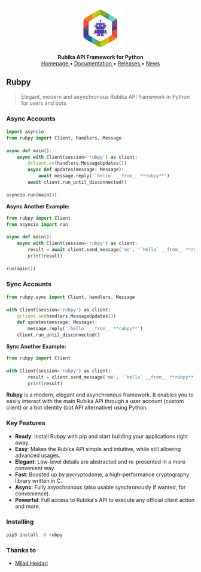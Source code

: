 <p align="center">
    <a href="github.address">
        <img src="https://raw.githubusercontent.com/shayanheidari01/rubika/master/icon.png" alt="Rubpy" width="128">
    </a>
    <br>
    <b>Rubika API Framework for Python</b>
    <br>
    <a href="https://github.com/shayanheidari01/rubika">
        Homepage
    </a>
    •
    <a href="https://github.com/shayanheidari01/rubika/tree/master/docs">
        Documentation
    </a>
    •
    <a href="https://pypi.org/project/rubpy/#history">
        Releases
    </a>
    •
    <a href="https://t.me/rubika_library">
        News
    </a>
</p>

## Rubpy

> Elegant, modern and asynchronous Rubika API framework in Python for users and bots

### Async Accounts
```python
import asyncio
from rubpy import Client, handlers, Message

async def main():
    async with Client(session='rubpy') as client:
        @client.on(handlers.MessageUpdates())
        async def updates(message: Message):
            await message.reply('`hello` __from__ **rubpy**')
        await client.run_until_disconnected()

asyncio.run(main())
```

**Async Another Example:**
```python
from rubpy import Client
from asyncio import run

async def main():
    async with Client(session='rubpy') as client:
        result = await client.send_message('me', '`hello` __from__ **rubpy**')
        print(result)

run(main())
```

### Sync Accounts
```python
from rubpy.sync import Client, handlers, Message

with Client(session='rubpy') as client:
    @client.on(handlers.MessageUpdates())
    def updates(message: Message):
        message.reply('`hello` __from__ **rubpy**')
    client.run_until_disconnected()
```

**Sync Another Example:**
```python
from rubpy import Client

with Client(session='rubpy') as client:
        result = client.send_message('me', '`hello` __from__ **rubpy**')
        print(result)
```

**Rubpy** is a modern, elegant and asynchronous framework. It enables you to easily interact with the main Rubika API through a user account (custom client) or a bot
identity (bot API alternative) using Python.


### Key Features

- **Ready**: Install Rubpy with pip and start building your applications right away.
- **Easy**: Makes the Rubika API simple and intuitive, while still allowing advanced usages.
- **Elegant**: Low-level details are abstracted and re-presented in a more convenient way.
- **Fast**: Boosted up by pycryptodome, a high-performance cryptography library written in C.
- **Async**: Fully asynchronous (also usable synchronously if wanted, for convenience).
- **Powerful**: Full access to Rubika's API to execute any official client action and more.

### Installing

``` bash
pip3 install -U rubpy
```

### Thanks to
- [Milad Heidari](https://github.com/IRMilad/rubika)
